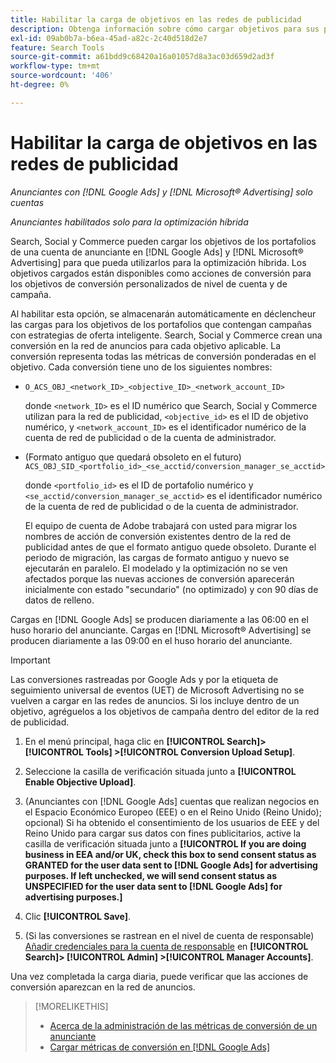 ```yaml
---
title: Habilitar la carga de objetivos en las redes de publicidad
description: Obtenga información sobre cómo cargar objetivos para sus portafolios híbridos en [!DNL Google Ads] y [!DNL Microsoft® Advertising].
exl-id: 09ab0b7a-b6ea-45ad-a82c-2c40d518d2e7
feature: Search Tools
source-git-commit: a61bdd9c68420a16a01057d8a3ac03d659d2ad3f
workflow-type: tm+mt
source-wordcount: '406'
ht-degree: 0%

---
```


# Habilitar la carga de objetivos en las redes de publicidad

*Anunciantes con [!DNL Google Ads] y [!DNL Microsoft® Advertising] solo cuentas*

*Anunciantes habilitados solo para la optimización híbrida*

Search, Social y Commerce pueden cargar los objetivos de los portafolios de una cuenta de anunciante en [!DNL Google Ads] y [!DNL Microsoft® Advertising] para que pueda utilizarlos para la optimización híbrida. Los objetivos cargados están disponibles como acciones de conversión para los objetivos de conversión personalizados de nivel de cuenta y de campaña.

Al habilitar esta opción, se almacenarán automáticamente en déclencheur las cargas para los objetivos de los portafolios que contengan campañas con estrategias de oferta inteligente. Search, Social y Commerce crean una conversión en la red de anuncios para cada objetivo aplicable. La conversión representa todas las métricas de conversión ponderadas en el objetivo. Cada conversión tiene uno de los siguientes nombres:

* `O_ACS_OBJ_<network_ID>_<objective_ID>_<network_account_ID>`

  donde `<network_ID>` es el ID numérico que Search, Social y Commerce utilizan para la red de publicidad, `<objective_id>` es el ID de objetivo numérico, y `<network_account_ID>` es el identificador numérico de la cuenta de red de publicidad o de la cuenta de administrador.

* (Formato antiguo que quedará obsoleto en el futuro) `ACS_OBJ_SID_<portfolio_id>_<se_acctid/conversion_manager_se_acctid>`

  donde `<portfolio_id>` es el ID de portafolio numérico y `<se_acctid/conversion_manager_se_acctid>` es el identificador numérico de la cuenta de red de publicidad o de la cuenta de administrador.

  El equipo de cuenta de Adobe trabajará con usted para migrar los nombres de acción de conversión existentes dentro de la red de publicidad antes de que el formato antiguo quede obsoleto. Durante el periodo de migración, las cargas de formato antiguo y nuevo se ejecutarán en paralelo. El modelado y la optimización no se ven afectados porque las nuevas acciones de conversión aparecerán inicialmente con estado &quot;secundario&quot; (no optimizado) y con 90 días de datos de relleno.

Cargas en [!DNL Google Ads] se producen diariamente a las 06:00 en el huso horario del anunciante. Cargas en [!DNL Microsoft® Advertising] se producen diariamente a las 09:00 en el huso horario del anunciante.

>[!IMPORTANT]
>
>Las conversiones rastreadas por Google Ads y por la etiqueta de seguimiento universal de eventos (UET) de Microsoft Advertising no se vuelven a cargar en las redes de anuncios. Si los incluye dentro de un objetivo, agréguelos a los objetivos de campaña dentro del editor de la red de publicidad.

<!--
>[!IMPORTANT]
>
>Objectives for hybrid portfolios may include conversion goals from multiple ad networks and other types of conversion metrics. However, the individual campaigns in the portfolio can't include conversion goals that aren't included in the portfolio's objective; using additional conversion goals may impact portfolio performance.
-->

<!-- Can conversions from events triggered on other ad networks be included in the portfolio (and just be ignored)? -->

1. En el menú principal, haga clic en **[!UICONTROL Search]> [!UICONTROL Tools] >[!UICONTROL Conversion Upload Setup]**.

1. Seleccione la casilla de verificación situada junto a **[!UICONTROL Enable Objective Upload]**.

1. (Anunciantes con [!DNL Google Ads] cuentas que realizan negocios en el Espacio Económico Europeo (EEE) o en el Reino Unido (Reino Unido); opcional) Si ha obtenido el consentimiento de los usuarios de EEE y del Reino Unido para cargar sus datos con fines publicitarios, active la casilla de verificación situada junto a **[!UICONTROL If you are doing business in EEA and/or UK, check this box to send consent status as GRANTED for the user data sent to [!DNL Google Ads] for advertising purposes. If left unchecked, we will send consent status as UNSPECIFIED for the user data sent to [!DNL Google Ads] for advertising purposes.]**

1. Clic **[!UICONTROL Save]**.

1. (Si las conversiones se rastrean en el nivel de cuenta de responsable) [Añadir credenciales para la cuenta de responsable](/help/search-social-commerce/admin/manager-accounts.md) en **[!UICONTROL Search]> [!UICONTROL Admin] >[!UICONTROL Manager Accounts]**.

Una vez completada la carga diaria, puede verificar que las acciones de conversión aparezcan en la red de anuncios.

>[!MORELIKETHIS]
>
>* [Acerca de la administración de las métricas de conversión de un anunciante](/help/search-social-commerce/admin/conversion-metrics/conversion-metric-about.md)
>* [Cargar métricas de conversión en [!DNL Google Ads]](conversion-metrics-upload-to-google.md)
